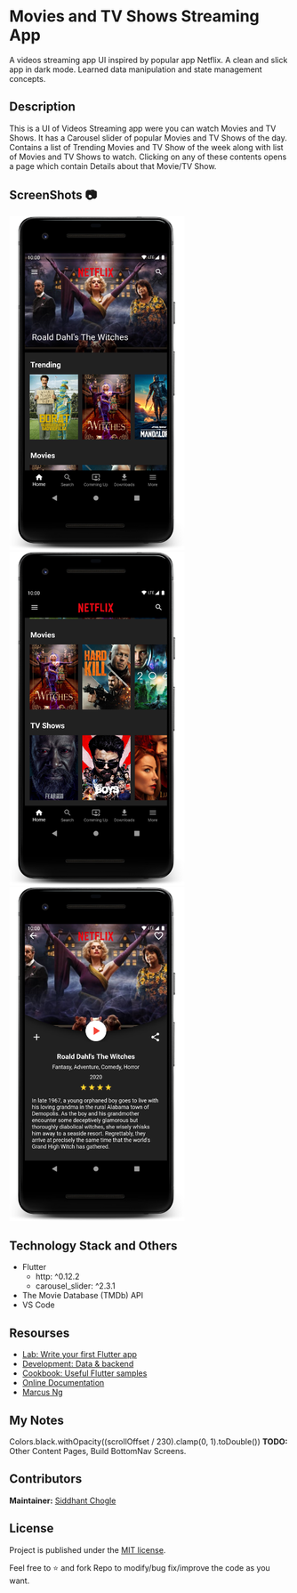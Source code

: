 # Movies and TV Shows Streaming App

A videos streaming app UI inspired by popular app Netflix. A clean and slick app in dark mode. Learned data manipulation and state management concepts.

## Description

This is a UI of Videos Streaming app were you can watch Movies and TV Shows. It has a Carousel slider of popular Movies and TV Shows of the day. Contains a list of Trending Movies and TV Show of the week along with list of Movies and TV Shows to watch. Clicking on any of these contents opens a page which contain Details about that Movie/TV Show.

## ScreenShots 📷

<img src = "screenshots/device-2020-11-01-222100.png" height="600"> <img src ="screenshots/device-2020-11-01-222310.png" height="600"> <img src = "screenshots/device-2020-11-01-222143.png" height="600">

## Technology Stack and Others

- Flutter
  - http: ^0.12.2
  - carousel_slider: ^2.3.1
- The Movie Database (TMDb) API
- VS Code

## Resourses

- [Lab: Write your first Flutter app](https://flutter.dev/docs/get-started/codelab)
- [Development: Data & backend](https://flutter.dev/docs/development/data-and-backend)
- [Cookbook: Useful Flutter samples](https://flutter.dev/docs/cookbook)
- [Online Documentation](https://flutter.dev/docs)
- [Marcus Ng](https://www.youtube.com/channel/UC6Dy0rQ6zDnQuHQ1EeErGUA)

## My Notes

Colors.black.withOpacity((scrollOffset / 230).clamp(0, 1).toDouble())
**TODO:** Other Content Pages, Build BottomNav Screens.

## Contributors

**Maintainer:** [Siddhant Chogle](https://github.com/SiddhantChogle)

## License

Project is published under the [MIT license](/LICENSE.md).

Feel free to ⭐ and fork Repo to modify/bug fix/improve the code as you want.
